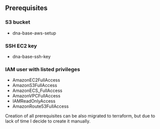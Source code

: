 ## Prerequisites

### S3 bucket 
- dna-base-aws-setup

### SSH EC2 key
- dna-base-ssh-key

### IAM user with listed privileges
- AmazonEC2FullAccess
- AmazonS3FullAccess
- AmazonECS_FullAccess
- AmazonVPCFullAccess
- IAMReadOnlyAccess
- AmazonRoute53FullAccess 

Creation of all prerequisites can be also migrated to terraform, but due to lack of time I decide to create it manually.